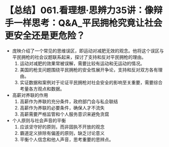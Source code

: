 # 【总结】061.看理想·思辨力35讲：像辩手一样思考：Q&A_平民拥枪究竟让社会更安全还是更危险？

-   庞映介绍了一个常见的思维误区，即运动对减肥无效的观念。他将这个误区与平民拥枪的社会议题联系起来，探讨了支持和反对平民拥枪的理由。
    1.  运动对减肥的效果常被误解，需要比较有运动和无运动的情况。
    2.  美国的枪支问题围绕平民拥枪的安全性展开争论，支持和反对双方各有理由。
    3.  实证数据和案例对于论证平民拥枪对社会安全的影响至关重要，需要综合考量各方观点和数据。
-   高薪对养联的作用
    1.  高薪作为养联的充分条件，政府部门会与私企联结
    2.  高薪作为养联的必要条件，确保人才不流失
    3.  高薪需要严格监管和个人服务意识来避免贪腐
-   个人原则与社会声音的平衡
    1.  应该坚守好的原则，而非固执不开放的观念
    2.  霸道定义排除有偏差的原则，缺乏讨论意义
    3.  平衡个人信念和他人声音，思考重要的思辨点。
